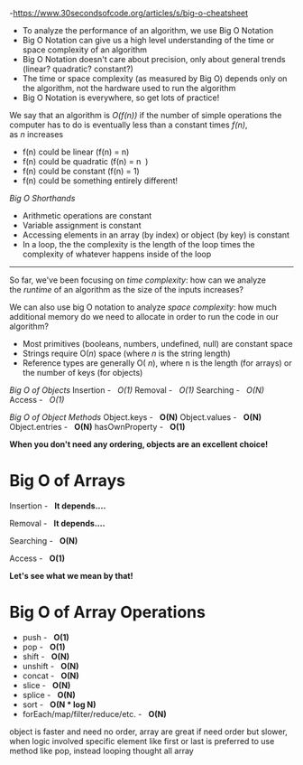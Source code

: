 -https://www.30secondsofcode.org/articles/s/big-o-cheatsheet 
- To analyze the performance of an algorithm, we use Big O Notation
-   Big O Notation can give us a high level understanding of the time or space complexity of an algorithm
-   Big O Notation doesn't care about precision, only about general trends (linear? quadratic? constant?)
-   The time or space complexity (as measured by Big O) depends only on the algorithm, not the hardware used to run the algorithm
-   Big O Notation is everywhere, so get lots of practice!

We say that an algorithm is *O(f(n))* if the number of simple operations the computer has to do is eventually less than a constant times *f(n)*, as *n* increases
-   f(n) could be linear (f(n) = n)
-   f(n) could be quadratic (f(n) = n  )
-   f(n) could be constant (f(n) = 1)
-   f(n) could be something entirely different!

*Big O Shorthands*
-   Arithmetic operations are constant
-   Variable assignment is constant
-   Accessing elements in an array (by index) or object (by key) is constant
-   In a loop, the the complexity is the length of the loop times the complexity of whatever happens inside of the loop
---
So far, we've been focusing on *time complexity*: how can we analyze the _runtime_ of an algorithm as the size of the inputs increases?

We can also use big O notation to analyze *space complexity*: how much additional memory do we need to allocate in order to run the code in our algorithm?
-   Most primitives (booleans, numbers, undefined, null) are constant space
-   Strings require O(_n_) space (where _n_ is the string length)
-   Reference types are generally O( _n_), where n is the length (for arrays) or the number of keys (for objects)

*Big O of Objects*
Insertion -   *O(1)*
Removal -   *O(1)*
Searching -   *O(N)*
Access -   *O(1)*

*Big O of Object Methods*
Object.keys -   **O(N)**
Object.values -   **O(N)**
Object.entries -   **O(N)**
hasOwnProperty -   **O(1)**

**When you don't need any ordering, objects are an excellent choice!**

# Big O of Arrays

Insertion -   **It depends....**

Removal -   **It depends....**

Searching -   **O(N)**

Access -   **O(1)**

**Let's see what we mean by that!**

# Big O of Array Operations

-   push -   **O(1)**
-   pop -   **O(1)**
-   shift -   **O(N)**
-   unshift -   **O(N)**
-   concat -   **O(N)**
-   slice -   **O(N)**
-   splice -   **O(N)**
-   sort -   **O(N * log N)**
-   forEach/map/filter/reduce/etc. -   **O(N)**

object is faster and need no order, array are great if need order but slower, when logic involved specific element like first or last is preferred to use method like pop, instead looping thought all array